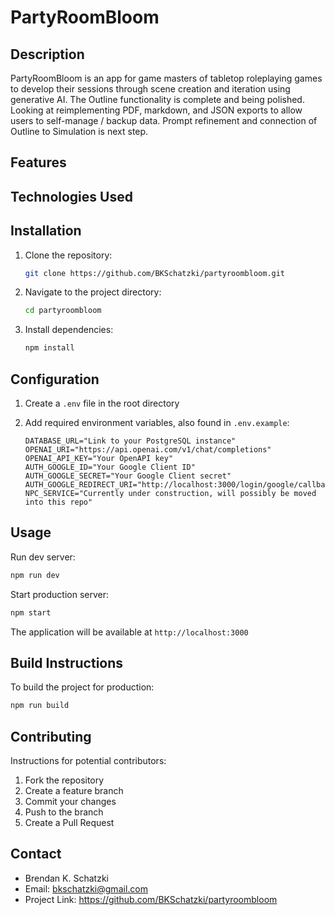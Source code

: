 # PartyRoomBloom

## Description

PartyRoomBloom is an app for game masters of tabletop roleplaying games to develop their sessions through scene creation and iteration using generative AI. The Outline functionality is complete and being polished. Looking at reimplementing PDF, markdown, and JSON exports to allow users to self-manage / backup data. Prompt refinement and connection of Outline to Simulation is next step.

## Features

<!-- - Feature 1: Brief description of major functionality
- Feature 2: Another key feature of your application
- Feature 3: Additional important capability -->

## Technologies Used

<!-- - Technology 1
- Technology 2
- Technology 3 -->

<!-- ## Dependencies

```json
{
  "dependency1": "^1.0.0",
  "dependency2": "^2.0.0"
}
``` -->

## Installation

1. Clone the repository:

   ```bash
   git clone https://github.com/BKSchatzki/partyroombloom.git
   ```

2. Navigate to the project directory:

   ```bash
   cd partyroombloom
   ```

3. Install dependencies:

   ```bash
   npm install
   ```

## Configuration

1. Create a `.env` file in the root directory
2. Add required environment variables, also found in `.env.example`:

   ```env
   DATABASE_URL="Link to your PostgreSQL instance"
   OPENAI_URI="https://api.openai.com/v1/chat/completions"
   OPENAI_API_KEY="Your OpenAPI key"
   AUTH_GOOGLE_ID="Your Google Client ID"
   AUTH_GOOGLE_SECRET="Your Google Client secret"
   AUTH_GOOGLE_REDIRECT_URI="http://localhost:3000/login/google/callback"
   NPC_SERVICE="Currently under construction, will possibly be moved into this repo"
   ```

## Usage

Run dev server:

```bash
npm run dev
```

Start production server:

```bash
npm start
```

The application will be available at `http://localhost:3000`

## Build Instructions

To build the project for production:

```bash
npm run build
```

<!-- ## Deployment

1. Build the project
2. Configure deployment platform settings
3. Deploy using your preferred method:

   ```bash
   npm run deploy
   ``` -->

<!-- ## Testing

Explain how to run tests:

```bash
npm test
``` -->

## Contributing

Instructions for potential contributors:

1. Fork the repository
2. Create a feature branch
3. Commit your changes
4. Push to the branch
5. Create a Pull Request

<!-- ## License

This project is licensed under the [LICENSE NAME] - see the [LICENSE.md](LICENSE.md) file for details. -->

## Contact

- Brendan K. Schatzki
- Email: <bkschatzki@gmail.com>
- Project Link: <https://github.com/BKSchatzki/partyroombloom>
